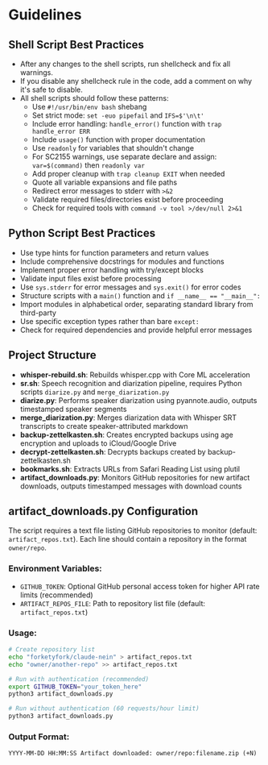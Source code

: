 # Guidelines

## Shell Script Best Practices

- After any changes to the shell scripts, run shellcheck and fix all warnings.
- If you disable any shellcheck rule in the code, add a comment on why it's safe to disable.
- All shell scripts should follow these patterns:
  - Use `#!/usr/bin/env bash` shebang
  - Set strict mode: `set -euo pipefail` and `IFS=$'\n\t'`
  - Include error handling: `handle_error()` function with `trap handle_error ERR`
  - Include `usage()` function with proper documentation
  - Use `readonly` for variables that shouldn't change
  - For SC2155 warnings, use separate declare and assign: `var=$(command)` then `readonly var`
  - Add proper cleanup with `trap cleanup EXIT` when needed
  - Quote all variable expansions and file paths
  - Redirect error messages to stderr with `>&2`
  - Validate required files/directories exist before proceeding
  - Check for required tools with `command -v tool >/dev/null 2>&1`

## Python Script Best Practices

- Use type hints for function parameters and return values
- Include comprehensive docstrings for modules and functions
- Implement proper error handling with try/except blocks
- Validate input files exist before processing
- Use `sys.stderr` for error messages and `sys.exit()` for error codes
- Structure scripts with a `main()` function and `if __name__ == "__main__":`
- Import modules in alphabetical order, separating standard library from third-party
- Use specific exception types rather than bare `except:`
- Check for required dependencies and provide helpful error messages

## Project Structure

- **whisper-rebuild.sh**: Rebuilds whisper.cpp with Core ML acceleration
- **sr.sh**: Speech recognition and diarization pipeline, requires Python scripts `diarize.py` and `merge_diarization.py`
- **diarize.py**: Performs speaker diarization using pyannote.audio, outputs timestamped speaker segments
- **merge_diarization.py**: Merges diarization data with Whisper SRT transcripts to create speaker-attributed markdown
- **backup-zettelkasten.sh**: Creates encrypted backups using age encryption and uploads to iCloud/Google Drive
- **decrypt-zettelkasten.sh**: Decrypts backups created by backup-zettelkasten.sh
- **bookmarks.sh**: Extracts URLs from Safari Reading List using plutil
- **artifact_downloads.py**: Monitors GitHub repositories for new artifact downloads, outputs timestamped messages with download counts

## artifact_downloads.py Configuration

The script requires a text file listing GitHub repositories to monitor (default: `artifact_repos.txt`). Each line should contain a repository in the format `owner/repo`.

### Environment Variables:
- `GITHUB_TOKEN`: Optional GitHub personal access token for higher API rate limits (recommended)
- `ARTIFACT_REPOS_FILE`: Path to repository list file (default: `artifact_repos.txt`)

### Usage:
```bash
# Create repository list
echo "forketyfork/claude-nein" > artifact_repos.txt
echo "owner/another-repo" >> artifact_repos.txt

# Run with authentication (recommended)
export GITHUB_TOKEN="your_token_here"
python3 artifact_downloads.py

# Run without authentication (60 requests/hour limit)
python3 artifact_downloads.py
```

### Output Format:
```
YYYY-MM-DD HH:MM:SS Artifact downloaded: owner/repo:filename.zip (+N)
```
